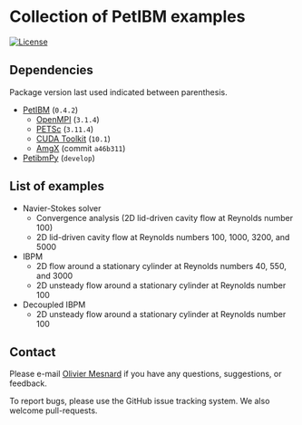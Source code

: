 # Collection of PetIBM examples

[![License](https://img.shields.io/badge/License-BSD%203--Clause-blue.svg)](https://github.com/mesnardo/petibm-examples/raw/master/LICENSE)

## Dependencies

Package version last used indicated between parenthesis.

* [PetIBM](https://github.com/barbagroup/PetIBM) (`0.4.2`)
  * [OpenMPI](https://www.open-mpi.org) (`3.1.4`)
  * [PETSc](https://www.mcs.anl.gov/petsc) (`3.11.4`)
  * [CUDA Toolkit](https://developer.nvidia.com/cuda-toolkit-archive) (`10.1`)
  * [AmgX](https://github.com/NVIDIA/AMGX) (commit `a46b311`)
* [PetibmPy](https://github.com/mesnardo/petibmpy) (`develop`)

## List of examples

* Navier-Stokes solver
  * Convergence analysis (2D lid-driven cavity flow at Reynolds number 100)
  * 2D lid-driven cavity flow at Reynolds numbers 100, 1000, 3200, and 5000
* IBPM
  * 2D flow around a stationary cylinder at Reynolds numbers 40, 550, and 3000
  * 2D unsteady flow around a stationary cylinder at Reynolds number 100
* Decoupled IBPM
  * 2D unsteady flow around a stationary cylinder at Reynolds number 100

## Contact

Please e-mail [Olivier Mesnard](mailto:mesnardo@gwu.edu) if you have any questions, suggestions, or feedback.

To report bugs, please use the GitHub issue tracking system.
We also welcome pull-requests.
